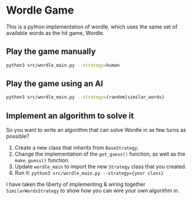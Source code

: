 # Wordle Game

This is a python implementation of wordle, which uses the same set of available words as the hit game, Wordle.

## Play the game manually

```bash
python3 src/wordle_main.py --strategy=human
```

## Play the game using an AI

```bash
python3 src/wordle_main.py --strategy=(random|similar_words)
```

## Implement an algorithm to solve it

So you want to write an algorithm that can solve Wordle in as few turns as possible?

1. Create a new class that inherits from `BaseStrategy`.
2. Change the implementation of the `get_guess()` function, as well as the `make_guess()` function.
3. Update `wordle_main` to import the new `Strategy` class that you created.
4. Run it: `python3 src/wordle_main.py --strategy={your class}`

I have taken the liberty of implementing & wiring together `SimilarWordsStrategy` to show how you can wire your own algorithm in.
